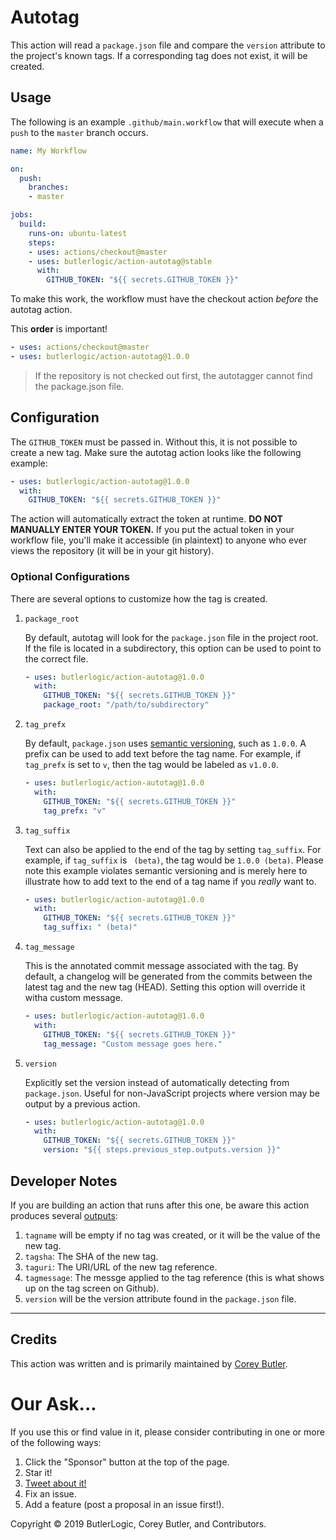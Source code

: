 # Autotag

This action will read a `package.json` file and compare the `version` attribute to the project's known tags. If a corresponding tag does not exist, it will be created.

## Usage

The following is an example `.github/main.workflow` that will execute when a `push` to the `master` branch occurs.

```yaml
name: My Workflow

on:
  push:
    branches:
    - master

jobs:
  build:
    runs-on: ubuntu-latest
    steps:
    - uses: actions/checkout@master
    - uses: butlerlogic/action-autotag@stable
      with:
        GITHUB_TOKEN: "${{ secrets.GITHUB_TOKEN }}"
```

To make this work, the workflow must have the checkout action _before_ the autotag action.

This **order** is important!

```yaml
- uses: actions/checkout@master
- uses: butlerlogic/action-autotag@1.0.0
```

> If the repository is not checked out first, the autotagger cannot find the package.json file.

## Configuration

The `GITHUB_TOKEN` must be passed in. Without this, it is not possible to create a new tag. Make sure the autotag action looks like the following example:

```yaml
- uses: butlerlogic/action-autotag@1.0.0
  with:
    GITHUB_TOKEN: "${{ secrets.GITHUB_TOKEN }}"
```

The action will automatically extract the token at runtime. **DO NOT MANUALLY ENTER YOUR TOKEN.** If you put the actual token in your workflow file, you'll make it accessible (in plaintext) to anyone who ever views the repository (it will be in your git history).

### Optional Configurations

There are several options to customize how the tag is created.

1. `package_root`

    By default, autotag will look for the `package.json` file in the project root. If the file is located in a subdirectory, this option can be used to point to the correct file.

    ```yaml
    - uses: butlerlogic/action-autotag@1.0.0
      with:
        GITHUB_TOKEN: "${{ secrets.GITHUB_TOKEN }}"
        package_root: "/path/to/subdirectory"
    ```

1. `tag_prefx`

    By default, `package.json` uses [semantic versioning](https://semver.org/), such as `1.0.0`. A prefix can be used to add text before the tag name. For example, if `tag_prefx` is set to `v`, then the tag would be labeled as `v1.0.0`.

    ```yaml
    - uses: butlerlogic/action-autotag@1.0.0
      with:
        GITHUB_TOKEN: "${{ secrets.GITHUB_TOKEN }}"
        tag_prefx: "v"
    ```

1. `tag_suffix`

    Text can also be applied to the end of the tag by setting `tag_suffix`. For example, if `tag_suffix` is ` (beta)`, the tag would be `1.0.0 (beta)`. Please note this example violates semantic versioning and is merely here to illustrate how to add text to the end of a tag name if you _really_ want to.

    ```yaml
    - uses: butlerlogic/action-autotag@1.0.0
      with:
        GITHUB_TOKEN: "${{ secrets.GITHUB_TOKEN }}"
        tag_suffix: " (beta)"
    ```

1. `tag_message`

    This is the annotated commit message associated with the tag. By default, a
    changelog will be generated from the commits between the latest tag and the new tag (HEAD). Setting this option will override it witha custom message.

    ```yaml
    - uses: butlerlogic/action-autotag@1.0.0
      with:
        GITHUB_TOKEN: "${{ secrets.GITHUB_TOKEN }}"
        tag_message: "Custom message goes here."
    ```

1. `version`

    Explicitly set the version instead of automatically detecting from `package.json`.
    Useful for non-JavaScript projects where version may be output by a previous action.

    ```yaml
    - uses: butlerlogic/action-autotag@1.0.0
      with:
        GITHUB_TOKEN: "${{ secrets.GITHUB_TOKEN }}"
        version: "${{ steps.previous_step.outputs.version }}"
    ```

## Developer Notes

If you are building an action that runs after this one, be aware this action produces several [outputs](https://help.github.com/en/articles/metadata-syntax-for-github-actions#outputs):

1. `tagname` will be empty if no tag was created, or it will be the value of the new tag.
1. `tagsha`: The SHA of the new tag.
1. `taguri`: The URI/URL of the new tag reference.
1. `tagmessage`: The messge applied to the tag reference (this is what shows up on the tag screen on Github).
1. `version` will be the version attribute found in the `package.json` file.

---

## Credits

This action was written and is primarily maintained by [Corey Butler](https://github.com/coreybutler).

# Our Ask...

If you use this or find value in it, please consider contributing in one or more of the following ways:

1. Click the "Sponsor" button at the top of the page.
1. Star it!
1. [Tweet about it!](https://twitter.com/intent/tweet?hashtags=github,actions&original_referer=http%3A%2F%2F127.0.0.1%3A91%2F&text=I%20am%20automating%20my%20workflow%20with%20the%20Autotagger%20Github%20action!&tw_p=tweetbutton&url=https%3A%2F%2Fgithub.com%2Fmarketplace%2Factions%2Fautotagger&via=goldglovecb)
1. Fix an issue.
1. Add a feature (post a proposal in an issue first!).

Copyright &copy; 2019 ButlerLogic, Corey Butler, and Contributors.
